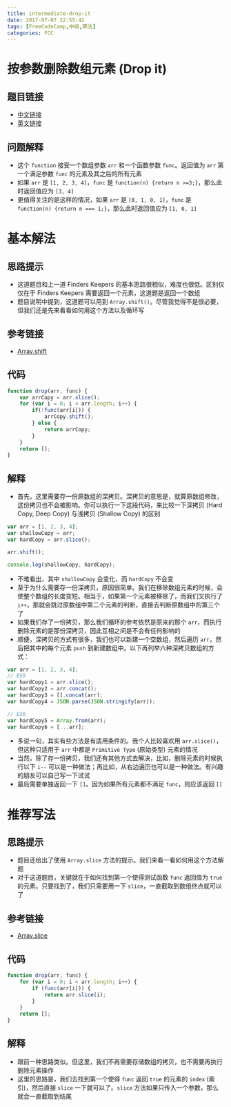 ```yaml
---
title: intermediate-drop-it
date: 2017-07-07 22:55:42
tags: [FreeCodeCamp,中级,算法]
categories: FCC
---
```


# 按参数删除数组元素 (Drop it)

## 题目链接
- [中文链接](https://freecodecamp.cn/challenges/drop-it)
- [英文链接](https://freecodecamp.com/challenges/drop-it)

## 问题解释
- 这个 `function` 接受一个数组参数 `arr` 和一个函数参数 `func`。返回值为 `arr` 第一个满足参数 `func` 的元素及其之后的所有元素
- 如果 `arr` 是 `[1, 2, 3, 4]`，`func` 是 `function(n) {return n >=3;}`，那么此时返回值应为 `[3, 4]`
- 更值得关注的是这样的情况，如果 `arr` 是 `[0, 1, 0, 1]`，`func` 是 `function(n) {return n === 1;}`，那么此时返回值应为 `[1, 0, 1]`

# 基本解法
## 思路提示
- 这道题目和上一道 Finders Keepers 的基本思路很相似，难度也很低。区别仅仅在于 Finders Keepers 需要返回一个元素，这道题是返回一个数组
- 题目说明中提到，这道题可以用到 `Array.shift()`。尽管我觉得不是很必要，但我们还是先来看看如何用这个方法以及循环写

## 参考链接
- [Array.shift](https://developer.mozilla.org/zh-CN/docs/Web/JavaScript/Reference/Global_Objects/Array/shift)

## 代码
```js
function drop(arr, func) {
    var arrCopy = arr.slice();
    for (var i = 0; i < arr.length; i++) {
        if(!func(arr[i])) {
            arrCopy.shift();
        } else {
            return arrCopy;
        }
    }
    return [];
}
```

## 解释
- 首先，这里需要存一份原数组的深拷贝。深拷贝的意思是，就算原数组修改，这份拷贝也不会被影响。你可以执行一下这段代码，来比较一下深拷贝 (Hard Copy, Deep Copy) 与浅拷贝 (Shallow Copy) 的区别

```js
var arr = [1, 2, 3, 4];
var shallowCopy = arr;
var hardCopy = arr.slice();

arr.shift();

console.log(shallowCopy, hardCopy);
```

- 不难看出，其中 `shallowCopy` 会变化，而 `hardCopy` 不会变
- 至于为什么需要存一份深拷贝，原因很简单。我们在移除数组元素的时候，会使整个数组的长度变短。相当于，如果第一个元素被移除了，而我们又执行了 `i++`，那就会跳过原数组中第二个元素的判断，直接去判断原数组中的第三个了
- 如果我们存了一份拷贝，那么我们循环的参考依然是原来的那个 `arr`，而执行删除元素的是那份深拷贝，因此互相之间是不会有任何影响的
- 顺便，深拷贝的方式有很多，我们也可以新建一个空数组，然后遍历 `arr`，然后把其中的每个元素 `push` 到新建数组中。以下再列举六种深拷贝数组的方式：

```js
var arr = [1, 2, 3, 4];
// ES5
var hardCopy1 = arr.slice();
var hardCopy2 = arr.concat();
var hardCopy3 = [].concat(arr);
var hardCopy4 = JSON.parse(JSON.stringify(arr));

// ES6
var hardCopy5 = Array.from(arr);
var hardCopy6 = [...arr];
```

- 多说一句，其实有些方法是有适用条件的。我个人比较喜欢用 `arr.slice()`，但这种只适用于 `arr` 中都是 `Primitive Type` (原始类型) 元素的情况
- 当然，除了存一份拷贝，我们还有其他方式去解决，比如，删除元素的时候执行以下 `i--` 可以是一种做法；再比如，从右边遍历也可以是一种做法。有兴趣的朋友可以自己写一下试试
- 最后需要单独返回一下 `[]`。因为如果所有元素都不满足 `func`，则应该返回 `[]`

# 推荐写法
## 思路提示
- 题目还给出了使用 `Array.slice` 方法的提示。我们来看一看如何用这个方法解题
- 对于这道题目，关键就在于如何找到第一个使得测试函数 `func` 返回值为 `true` 的元素。只要找到了，我们只需要用一下 `slice`，一直截取到数组终点就可以了

## 参考链接
- [Array.slice](https://developer.mozilla.org/zh-CN/docs/Web/JavaScript/Reference/Global_Objects/Array/slice)

## 代码
```js
function drop(arr, func) {
    for (var i = 0; i < arr.length; i++) {
        if (func(arr[i])) {
            return arr.slice(i);
        }
    }
    return [];
}
```

## 解释
- 跟前一种思路类似。但这里，我们不再需要存储数组的拷贝，也不需要再执行删除元素操作
- 这里的思路是，我们去找到第一个使得 `func` 返回 `true` 的元素的 `index` (索引)，然后直接 `slice` 一下就可以了。`slice` 方法如果只传入一个参数，那么就会一直截取到结尾